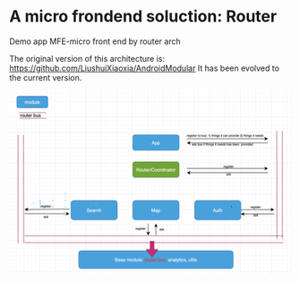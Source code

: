 # A micro frondend soluction: Router
Demo app MFE-micro front end by router arch

The original version of this architecture is: https://github.com/LiushuiXiaoxia/AndroidModular
It has been evolved to the current version.


![Diagram](/image/MFE_by_Router.png)



